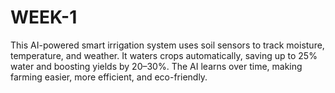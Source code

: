 # WEEK-1
This AI-powered smart irrigation system uses soil sensors to track moisture, temperature, and weather. It waters crops automatically, saving up to 25% water and boosting yields by 20–30%. The AI learns over time, making farming easier, more efficient, and eco-friendly.
